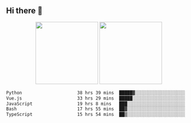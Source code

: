 ## Hi there 👋
<div align="center">
<span>  </span>
<img height="170px" src="https://github-readme-stats.vercel.app/api?username=bigQY&show_icons=true&count_private==true&v=3" /><span>        </span><img height="170px" src="https://github-readme-stats.vercel.app/api/top-langs/?username=bigQY&layout=compact&langs_count=8&v=3" />
<span>  </span>
</div>
<div align="center">

<!--START_SECTION:waka-->

```txt
Python                     38 hrs 39 mins  █████▓░░░░░░░░░░░░░░░░░░░   23.01 %
Vue.js                     33 hrs 29 mins  █████░░░░░░░░░░░░░░░░░░░░   19.94 %
JavaScript                 19 hrs 8 mins   ███░░░░░░░░░░░░░░░░░░░░░░   11.40 %
Bash                       17 hrs 55 mins  ██▓░░░░░░░░░░░░░░░░░░░░░░   10.67 %
TypeScript                 15 hrs 54 mins  ██▒░░░░░░░░░░░░░░░░░░░░░░   09.47 %
```

<!--END_SECTION:waka-->
</div>
